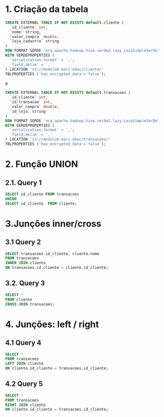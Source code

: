 # **1. Criação da tabela** 


```sql
CREATE EXTERNAL TABLE IF NOT EXISTS default.cliente (
  `id_cliente` int,
  `nome` string, 
  `valor_compra` double,
  `loja_cadastro` string 
)
ROW FORMAT SERDE 'org.apache.hadoop.hive.serde2.lazy.LazySimpleSerDe'
WITH SERDEPROPERTIES (
  'serialization.format' = ',',
  'field.delim' = ','
) LOCATION 's3://modulo6-mari-ebac/cliente/'
TBLPROPERTIES ('has_encrypted_data'='false');
```
e

```sql
CREATE EXTERNAL TABLE IF NOT EXISTS default.transacoes (
  `id_cliente` int,
  `id_transacao` int,
  `valor_compra` double,
  `id_loja` string 
)
ROW FORMAT SERDE 'org.apache.hadoop.hive.serde2.lazy.LazySimpleSerDe'
WITH SERDEPROPERTIES (
  'serialization.format' = ',',
  'field.delim' = ','
) LOCATION 's3://modulo6-mari-ebac/transacoes/'
TBLPROPERTIES ('has_encrypted_data'='false');
```
# **2. Função UNION** 

## 2.1. Query 1 

```sql
SELECT id_cliente FROM transacoes
UNION
SELECT id_cliente  FROM cliente;
```

# **3.Junções inner/cross**

## 3.1 Query 2 

```sql
SELECT transacoes.id_cliente, cliente.nome
FROM transacoes
INNER JOIN cliente
ON transacoes.id_cliente = cliente.id_cliente;
```

## 3.2. Query 3

```sql
SELECT *
FROM cliente
CROSS JOIN transacoes;
```

# **4. Junções: left / right**

## 4.1 Query 4


```sql
SELECT *
FROM transacoes
LEFT JOIN cliente 
ON cliente.id_cliente = transacoes.id_cliente;
```

## 4.2 Query 5

```sql
SELECT *
FROM transacoes
RIGHT JOIN cliente 
ON cliente.id_cliente = transacoes.id_cliente;
```
